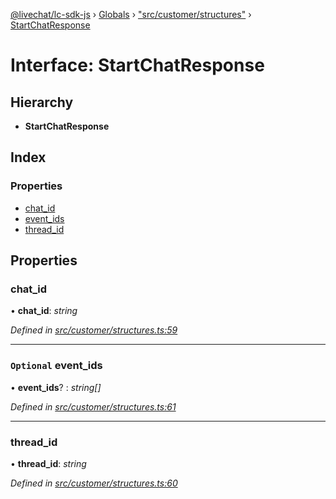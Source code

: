 [@livechat/lc-sdk-js](../README.md) › [Globals](../globals.md) › ["src/customer/structures"](../modules/_src_customer_structures_.md) › [StartChatResponse](_src_customer_structures_.startchatresponse.md)

# Interface: StartChatResponse

## Hierarchy

* **StartChatResponse**

## Index

### Properties

* [chat_id](_src_customer_structures_.startchatresponse.md#chat_id)
* [event_ids](_src_customer_structures_.startchatresponse.md#optional-event_ids)
* [thread_id](_src_customer_structures_.startchatresponse.md#thread_id)

## Properties

###  chat_id

• **chat_id**: *string*

*Defined in [src/customer/structures.ts:59](https://github.com/livechat/lc-sdk-js/blob/61db942/src/customer/structures.ts#L59)*

___

### `Optional` event_ids

• **event_ids**? : *string[]*

*Defined in [src/customer/structures.ts:61](https://github.com/livechat/lc-sdk-js/blob/61db942/src/customer/structures.ts#L61)*

___

###  thread_id

• **thread_id**: *string*

*Defined in [src/customer/structures.ts:60](https://github.com/livechat/lc-sdk-js/blob/61db942/src/customer/structures.ts#L60)*
